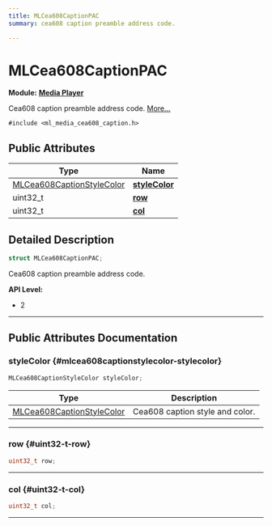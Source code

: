 ```yaml
---
title: MLCea608CaptionPAC
summary: cea608 caption preamble address code. 

---
```


# MLCea608CaptionPAC

**Module:** **[Media Player](/versioned_docs/version-02-Aug-2023/api-ref/api/Modules/group___media_player/group___media_player.md)**



Cea608 caption preamble address code.  [More...](#detailed-description)


`#include <ml_media_cea608_caption.h>`

## Public Attributes

| Type           | Name           |
| -------------- | -------------- |
| [MLCea608CaptionStyleColor](/versioned_docs/version-02-Aug-2023/api-ref/api/Modules/group___media_player/struct_m_l_cea608_caption_style_color.md) | **[styleColor](/versioned_docs/version-02-Aug-2023/api-ref/api/Modules/group___media_player/struct_m_l_cea608_caption_p_a_c.md#mlcea608captionstylecolor-stylecolor)**  |
| uint32_t | **[row](/versioned_docs/version-02-Aug-2023/api-ref/api/Modules/group___media_player/struct_m_l_cea608_caption_p_a_c.md#uint32-t-row)**  |
| uint32_t | **[col](/versioned_docs/version-02-Aug-2023/api-ref/api/Modules/group___media_player/struct_m_l_cea608_caption_p_a_c.md#uint32-t-col)**  |

## Detailed Description

```cpp
struct MLCea608CaptionPAC;
```

Cea608 caption preamble address code. 




**API Level:**
  * 2




-----------
## Public Attributes Documentation

### styleColor {#mlcea608captionstylecolor-stylecolor}

```cpp
MLCea608CaptionStyleColor styleColor;
```



| Type | Description |
|--|--|
| [MLCea608CaptionStyleColor](/versioned_docs/version-02-Aug-2023/api-ref/api/Modules/group___media_player/struct_m_l_cea608_caption_style_color.md) | Cea608 caption style and color.  |






-----------

### row {#uint32-t-row}

```cpp
uint32_t row;
```






-----------

### col {#uint32-t-col}

```cpp
uint32_t col;
```






-----------


